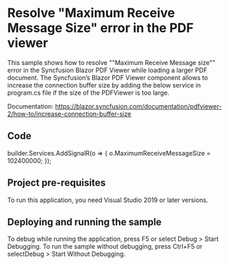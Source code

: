 # Resolve "Maximum Receive Message Size" error in the PDF viewer

This sample shows how to resolve ""Maximum Receive Message size"" error in the Syncfusion Blazor PDF Viewer while loading a larger PDF document. The Syncfusion’s Blazor PDF Viewer component allows to increase the connection buffer size by adding the below service in program.cs file if the size of the PDFViewer is too large.

Documentation: https://blazor.syncfusion.com/documentation/pdfviewer-2/how-to/increase-connection-buffer-size

## Code
builder.Services.AddSignalR(o => { o.MaximumReceiveMessageSize = 102400000; });

## Project pre-requisites
To run this application, you need Visual Studio 2019 or later versions.

## Deploying and running the sample
To debug while running the application, press F5 or select Debug > Start Debugging. To run the sample without debugging, press Ctrl+F5 or selectDebug > Start Without Debugging.